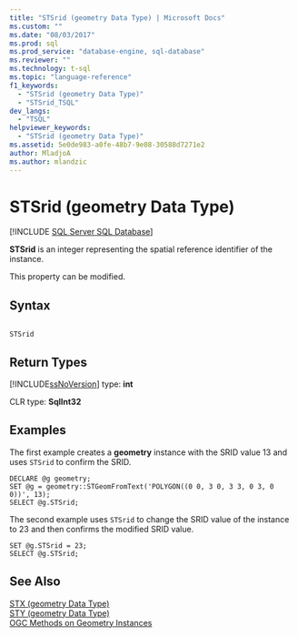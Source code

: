 ```yaml
---
title: "STSrid (geometry Data Type) | Microsoft Docs"
ms.custom: ""
ms.date: "08/03/2017"
ms.prod: sql
ms.prod_service: "database-engine, sql-database"
ms.reviewer: ""
ms.technology: t-sql
ms.topic: "language-reference"
f1_keywords: 
  - "STSrid (geometry Data Type)"
  - "STSrid_TSQL"
dev_langs: 
  - "TSQL"
helpviewer_keywords: 
  - "STSrid (geometry Data Type)"
ms.assetid: 5e0de983-a0fe-48b7-9e08-30588d7271e2
author: MladjoA
ms.author: mlandzic 
---
```

# STSrid (geometry Data Type)
[!INCLUDE [SQL Server SQL Database](../../includes/applies-to-version/sql-asdb.md)]

  **STSrid** is an integer representing the spatial reference identifier of the instance.  
  
This property can be modified.
  
## Syntax  
  
```  
  
STSrid  
```  
  
## Return Types  
 [!INCLUDE[ssNoVersion](../../includes/ssnoversion-md.md)] type: **int**  
  
 CLR type: **SqlInt32**  
  
## Examples  
 The first example creates a **geometry** instance with the SRID value 13 and uses `STSrid` to confirm the SRID.  
  
```  
DECLARE @g geometry;  
SET @g = geometry::STGeomFromText('POLYGON((0 0, 3 0, 3 3, 0 3, 0 0))', 13);  
SELECT @g.STSrid;  
```  
  
 The second example uses `STSrid` to change the SRID value of the instance to 23 and then confirms the modified SRID value.  
  
```  
SET @g.STSrid = 23;  
SELECT @g.STSrid;  
```  
  
## See Also  
 [STX &#40;geometry Data Type&#41;](../../t-sql/spatial-geometry/stx-geometry-data-type.md)   
 [STY &#40;geometry Data Type&#41;](../../t-sql/spatial-geometry/sty-geometry-data-type.md)   
 [OGC Methods on Geometry Instances](../../t-sql/spatial-geometry/ogc-methods-on-geometry-instances.md)  
  
  

